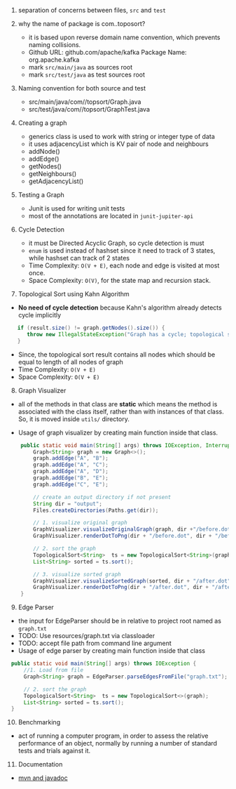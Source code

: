 1. separation of concerns between files, `src` and `test`
2. why the name of package is com.<github-name>.toposort?
   - it is based upon reverse domain name convention, which prevents naming collisions. 
   - Github URL: github.com/apache/kafka	 Package Name: org.apache.kafka
   - mark `src/main/java` as sources root
   - mark `src/test/java` as test sources root

3. Naming convention for both source and test
   - src/main/java/com/<github-name>/topsort/Graph.java
   - src/test/java/com/<github-name>/topsort/GraphTest.java

4. Creating a graph
   - generics class is used to work with string or integer type of data
   - it uses adjacencyList which is KV pair of node and neighbours
   - addNode()
   - addEdge()
   - getNodes()
   - getNeighbours()
   - getAdjacencyList()

5. Testing a Graph
   - Junit is used for writing unit tests
   - most of the annotations are located in `junit-jupiter-api`

6. Cycle Detection
   - it must be Directed Acyclic Graph, so cycle detection is must
   - `enum` is used instead of hashset since it need to track of 3 states, while hashset can track of 2 states
   - Time Complexity: `O(V + E)`, each node and edge is visited at most once. 
   - Space Complexity: `O(V)`, for the state map and recursion stack.

7. Topological Sort using Kahn Algorithm
- **No need of cycle detection** because Kahn's algorithm already detects cycle implicitly
```java
   if (result.size() != graph.getNodes().size()) { 
      throw new IllegalStateException("Graph has a cycle; topological sort is not possible.");
   }
```
- Since, the topological sort result contains all nodes which should be equal to length of all nodes of graph
- Time Complexity: `O(V + E)`
- Space Complexity: `O(V + E)`

8. Graph Visualizer
- all of the methods in that class are **static** which means the method is associated with the class itself, 
rather than with instances of that class. So, it is moved inside `utils/` directory.

- Usage of graph visualizer by creating main function inside that class.
```java
    public static void main(String[] args) throws IOException, InterruptedException {
        Graph<String> graph = new Graph<>();
        graph.addEdge("A", "B");
        graph.addEdge("A", "C");
        graph.addEdge("A", "D");
        graph.addEdge("B", "E");
        graph.addEdge("C", "E");

        // create an output directory if not present
        String dir = "output";
        Files.createDirectories(Paths.get(dir));

        // 1. visualize original graph
        GraphVisualizer.visualizeOriginalGraph(graph, dir +"/before.dot");
        GraphVisualizer.renderDotToPng(dir + "/before.dot", dir + "/before.png");

        // 2. sort the graph
        TopologicalSort<String>  ts = new TopologicalSort<String>(graph);
        List<String> sorted = ts.sort();

        // 3. visualize sorted graph
        GraphVisualizer.visualizeSortedGraph(sorted, dir + "/after.dot");
        GraphVisualizer.renderDotToPng(dir + "/after.dot", dir + "/after.png");
    }
```

9. Edge Parser
- the input for EdgeParser should be in relative to project root named as `graph.txt`
- TODO: Use resources/graph.txt via classloader
- TODO: accept file path from command line argument
- Usage of edge parser by creating main function inside that class
```java
 public static void main(String[] args) throws IOException {
     //1. Load from file
     Graph<String> graph = EdgeParser.parseEdgesFromFile("graph.txt");

     // 2. sort the graph
     TopologicalSort<String>  ts = new TopologicalSort<>(graph);
     List<String> sorted = ts.sort();
 }
```

10. Benchmarking
- act of running a computer program, in order to assess the relative performance of an object, 
normally by running a number of standard tests and trials against it.


11. Documentation
- [mvn and javadoc](https://www.baeldung.com/javadoc#2-javadoc-with-maven-plugin)